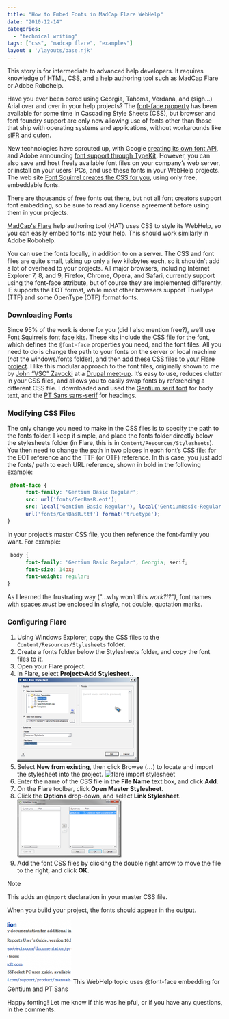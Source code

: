 ```yaml
---
title: "How to Embed Fonts in MadCap Flare WebHelp"
date: "2010-12-14"
categories:
  - "technical writing"
tags: ["css", "madcap flare", "examples"]
layout : '/layouts/base.njk'
---
```


This story is for intermediate to advanced help developers. It requires knowledge of HTML, CSS, and a help authoring tool such as MadCap Flare or Adobe Robohelp.

Have you ever been bored using Georgia, Tahoma, Verdana, and (sigh...) Arial over and over in your help projects? The [font-face property](http://www.w3.org/TR/css3-fonts/#the-font-face-rule) has been available for some time in Cascading Style Sheets (CSS), but browser and font foundry support are only now allowing use of fonts other than those that ship with operating systems and applications, without workarounds like [sIFR](http://en.wikipedia.org/wiki/Scalable_Inman_Flash_Replacement) and [cufon](http://cufon.shoqolate.com/generate/).

New technologies have sprouted up, with Google [creating its own font API](http://code.google.com/apis/webfonts/), and Adobe announcing [font support through TypeKit](http://typekit.com/foundries/adobe). However, you can also save and host freely available font files on your company’s web server, or install on your users’ PCs, and use these fonts in your WebHelp projects. The web site [Font Squirrel creates the CSS for you](http://www.fontsquirrel.com/fontface), using only free, embeddable fonts.

There are thousands of free fonts out there, but not all font creators support font embedding, so be sure to read any license agreement before using them in your projects.

[MadCap's Flare](http://www.madcapsoftware.com/) help authoring tool (HAT) uses CSS to style its WebHelp, so you can easily  embed fonts into your help. This should work similarly in Adobe Robohelp.

You can use the fonts locally, in addition to on a server. The CSS and font files are quite small, taking up only a few kilobytes each, so it shouldn’t add a lot of overhead to your projects. All major browsers, including Internet Explorer 7, 8, and 9, Firefox, Chrome, Opera, and Safari, currently support using the font-face attribute, but of course they are implemented differently. IE supports the EOT format, while most other browsers support TrueType (TTF) and some OpenType (OTF) format fonts.

### Downloading Fonts

Since 95% of the work is done for you (did I also mention free?), we’ll use [Font Squirrel’s font face kits](http://www.fontsquirrel.com/fontface). These kits include the CSS file for the font, which defines the `@font-face` properties you need, and the font files. All you need to do is change the path to your fonts on the server or local machine (_not_ the windows/fonts folder), and then [add these CSS files to your Flare project](#config). I like this modular approach to the font files, originally shown to me by [John “VSC” Zavocki](http://www.johnvsc.com) at a [Drupal meet-up](http://groups.drupal.org/nyc). It’s easy to use, reduces clutter in your CSS files, and allows you to easily swap fonts by referencing a different CSS file. I downloaded and used the [Gentium serif font](http://www.fontsquirrel.com/fonts/Gentium-Basic "Gentium font download") for body text, and the [PT Sans sans-serif](http://www.fontsquirrel.com/fonts/PT-Sans "PT Sans font download") for headings.

### Modifying CSS Files

The only change you need to make in the CSS files is to specify the path to the fonts folder. I keep it simple, and place the fonts folder directly below the stylesheets folder (in Flare, this is in `Content/Resources/Stylesheets`). You then need to change the path in two places in each font’s CSS file: for the EOT reference and the TTF (or OTF) reference. In this case, you just add the fonts/ path to each URL reference, shown in bold in the following example:

```css
 @font-face {
      font-family: 'Gentium Basic Regular';
      src: url('fonts/GenBasR.eot');
      src: local('Gentium Basic Regular'), local('GentiumBasic-Regular'),
      url('fonts/GenBasR.ttf') format('truetype');
}
```

In your project’s master CSS file, you then reference the font-family you want. For example:

```css
 body {
      font-family: 'Gentium Basic Regular', Georgia; serif;
      font-size: 14px;
      font-weight: regular;
}
```

As I learned the frustrating way ("...why won’t this _work?!?_"_)_, font names with spaces _must_ be enclosed in _single_, not double, quotation marks.

### Configuring Flare

1. Using Windows Explorer, copy the CSS files to the `Content/Resources/Stylesheets` folder.
2. Create a fonts folder below the Stylesheets folder, and copy the font files to it.
3. Open your Flare project.
4. In Flare, select **Project>Add Stylesheet.**. ![addnewstylesheet](/assets/images/addnewstylesheet_thumb.png "addnewstylesheet")
5. Select **New from existing**, then click Browse (**…**) to locate and import the stylesheet into the project. ![flare import stylesheet](//assets/images/flare-import-stylesheet_thumb.png "flare import stylesheet")
6. Enter the name of the CSS file in the **File Name** text box, and click **Add**.
7. On the Flare toolbar, click **Open Master Stylesheet**.
8. Click the **Options** drop-down, and select **Link Stylesheet**. ![stylesheet links](/assets/images/stylesheet-links_thumb.png "stylesheet links")
9. Add the font CSS files by clicking the double right arrow to move the file to the right, and click **OK**.

>[!NOTE]
>This adds an `@import` declaration in your master CSS file.

When you build your project, the fonts should appear in the output.

![Sample of font embedding](/assets/images/related_docs-150x150.png "related_docs") This WebHelp topic uses @font-face embedding for Gentium and PT Sans

Happy fonting! Let me know if this was helpful, or if you have any questions, in the comments.
